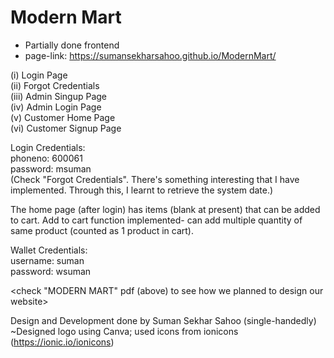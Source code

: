 # Modern Mart

- Partially done frontend
- page-link: https://sumansekharsahoo.github.io/ModernMart/

(i) Login Page  
(ii) Forgot Credentials  
(iii) Admin Singup Page  
(iv) Admin Login Page  
(v) Customer Home Page                                                                                                                                                   
(vi) Customer Signup Page

Login Credentials:  
phoneno: 600061  
password: msuman                                                                                                                                                         
(Check "Forgot Credentials". There's something interesting that I have implemented. Through this, I learnt to retrieve the system date.)

The home page (after login) has items (blank at present) that can be added to cart. Add to cart function implemented- can add multiple quantity of same product (counted as 1 product in cart). 

Wallet Credentials:                                                                                                                                                       
username: suman                                                                                                                                                           
password: wsuman                                                                                                                                                          


<check "MODERN MART" pdf (above) to see how we planned to design our website>

Design and Development done by Suman Sekhar Sahoo (single-handedly)                                                                                                                        
~Designed logo using Canva; used icons from ionicons (https://ionic.io/ionicons)
